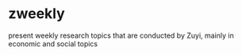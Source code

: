 # zweekly
present weekly research topics that are conducted by Zuyi, mainly in economic and social topics
